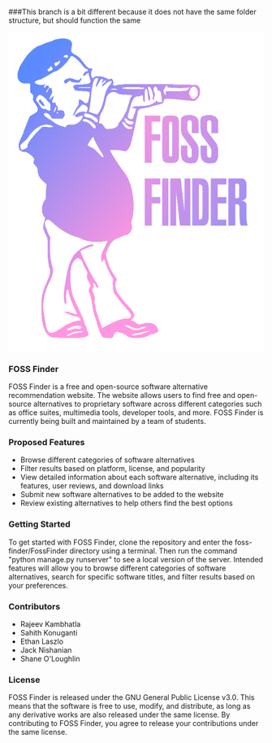 ###This branch is a bit different because it does not have the same folder structure, but should function the same

![FOSSGUY](FOSSGUY2.png)
### FOSS Finder

FOSS Finder is a free and open-source software alternative recommendation website. The website allows users to find free and open-source alternatives to proprietary software across different categories such as office suites, multimedia tools, developer tools, and more. FOSS Finder is currently being built and maintained by a team of students.

### Proposed Features

* Browse different categories of software alternatives
* Filter results based on platform, license, and popularity
* View detailed information about each software alternative, including its features, user reviews, and download links
* Submit new software alternatives to be added to the website
* Review existing alternatives to help others find the best options

### Getting Started

To get started with FOSS Finder, clone the repository and enter the foss-finder/FossFinder directory using a terminal. Then run the command "python manage.py runserver" to see a local version of the server. Intended features will allow you to browse different categories of software alternatives, search for specific software titles, and filter results based on your preferences.

### Contributors

* Rajeev Kambhatla
* Sahith Konuganti
* Ethan Laszlo
* Jack Nishanian
* Shane O'Loughlin

### License

FOSS Finder is released under the GNU General Public License v3.0. This means that the software is free to use, modify, and distribute, as long as any derivative works are also released under the same license. By contributing to FOSS Finder, you agree to release your contributions under the same license.

